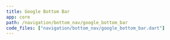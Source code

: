 ```yaml
---
title: Google Bottom Bar
app: core
path: /navigation/bottom_nav/google_bottom_bar
code_files: ["navigation/bottom_nav/google_bottom_bar.dart"]
---
```

